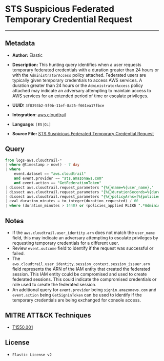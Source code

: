 # STS Suspicious Federated Temporary Credential Request

---

## Metadata

- **Author:** Elastic
- **Description:** This hunting query identifies when a user requests temporary federated credentials with a duration greater than 24 hours or with the `AdministratorAccess` policy attached. Federated users are typically given temporary credentials to access AWS services. A duration greater than 24 hours or the `AdministratorAccess` policy attached may indicate an adversary attempting to maintain access to AWS services for an extended period of time or escalate privileges.

- **UUID:** `3f8393b2-5f0b-11ef-8a25-f661ea17fbce`
- **Integration:** [aws.cloudtrail](https://docs.elastic.co/integrations/aws/cloudtrail)
- **Language:** `[ES|QL]`
- **Source File:** [STS Suspicious Federated Temporary Credential Request](../queries/sts_suspicious_federated_temporary_credential_request.toml)

## Query

```sql
from logs-aws.cloudtrail-*
| where @timestamp > now() - 7 day
| where
    event.dataset == "aws.cloudtrail"
    and event.provider == "sts.amazonaws.com"
    and event.action == "GetFederationToken"
| dissect aws.cloudtrail.request_parameters "{%{}name=%{user_name},"
| dissect aws.cloudtrail.request_parameters "{%{}durationSeconds=%{duration_requested},"
| dissect aws.cloudtrail.request_parameters "{%{}policyArns=[%{policies_applied}]"
| eval duration_minutes = to_integer(duration_requested) / 60
| where (duration_minutes > 1440) or (policies_applied RLIKE ".*AdministratorAccess.*")
```

## Notes

- If the `aws.cloudtrail.user_identity.arn` does not match the `user_name` field, this may indicate an adversary attempting to escalate privileges by requesting temporary credentials for a different user.
- Review `event.outcome` field to identify if the request was successful or failed.
- The `aws.cloudtrail.user_identity.session_context.session_issuer.arn` field represents the ARN of the IAM entity that created the federated session. This IAM entity could be compromised and used to create federated sessions. This could indicate the compromised credentials or role used to create the federated session.
- An additional query for `event.provider` being `signin.amazonaws.com` and `event.action` being `GetSigninToken` can be used to identify if the temporary credentials are being exchanged for console access.

## MITRE ATT&CK Techniques

- [T1550.001](https://attack.mitre.org/techniques/T1550/001)

## License

- `Elastic License v2`
